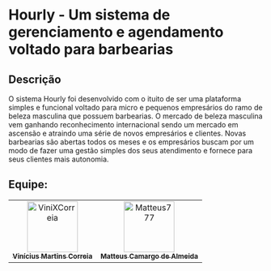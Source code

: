 # Hourly - Um sistema de gerenciamento e agendamento voltado para barbearias

## Descrição

O sistema Hourly foi desenvolvido com o ituito de ser uma plataforma simples e funcional voltado para micro e pequenos empresários do ramo de beleza masculina que possuem barbearias. O mercado de beleza masculina vem ganhando reconhecimento internacional sendo um mercado em ascensão e atraindo uma série de novos empresários e clientes. Novas barbearias são abertas todos os meses e os empresários buscam por um modo de fazer uma gestão simples dos seus atendimento e fornece para seus clientes mais autonomia.

## Equipe:

<table>
  <tbody><tr>
    <td align="center">
      <a href="https://github.com/ViniXCorreia">
        <img src="https://avatars.githubusercontent.com/u/79664002?v=4" width="100px" height="100px" alt="ViniXCorreia" style="max-width: 100%;">
        <br>
        <sub><b>Vinícius Martins Correia</b></sub>
      </a>
    </td>
    <td align="center">
      <a href="https://github.com/Matteus777">
        <img src="https://avatars.githubusercontent.com/u/41447631?v=4" width="100px" height="100px" alt="Matteus777" style="max-width: 100%;">
        <br>
        <sub><b>Matteus Camargo de Almeida</b></sub>
      </a>
    </td>
  </tr>
</table>
